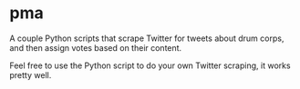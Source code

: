 # pma
A couple Python scripts that scrape Twitter for tweets about drum corps, and then assign votes based on their content.

Feel free to use the Python script to do your own Twitter scraping, it works pretty well.
